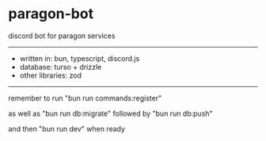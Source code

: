 # paragon-bot

discord bot for paragon services

---

- written in: bun, typescript, discord.js
- database: turso + drizzle
- other libraries: zod

---

remember to run "bun run commands:register"

as well as "bun run db:migrate" followed by "bun run db:push"

and then "bun run dev" when ready